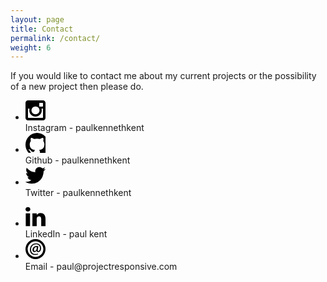 ```yaml
---
layout: page
title: Contact
permalink: /contact/
weight: 6
---
```

If you would like to contact me about my current projects or the possibility of a new project then please do.
<ul class="contact-social">
<li>
  <a href="https://www.instagram.com/pkkent/?hl=en">
        <svg height="32" width="32" enable-background="new 0 0 32 32" version="1.1" viewBox="0 0 32 32" xml:space="preserve" xmlns="http://www.w3.org/2000/svg" xmlns:xlink="http://www.w3.org/1999/xlink"><g id="Flat_copy"><path d="M28,0H4C1.741,0,0,1.741,0,4v24c0,2.258,1.741,4,4,4h24c2.258,0,4-1.742,4-4V4C32,1.741,30.258,0,28,0z M16.023,9.714   c3.549,0,6.425,2.787,6.425,6.226c0,3.437-2.876,6.226-6.425,6.226c-3.546,0-6.423-2.789-6.423-6.226   C9.601,12.501,12.478,9.714,16.023,9.714z M28,27c0,0.701-0.3,1-1,1H5c-0.699,0-1-0.299-1-1V13l2.493,0.542   c-0.267,0.87-0.413,1.79-0.413,2.745c0,5.318,4.454,9.634,9.943,9.634c5.492,0,9.944-4.315,9.944-9.634   c0-0.955-0.145-1.875-0.412-2.745L28,13V27z M28,9c0,0.553-0.447,1-1,1h-4c-0.553,0-1-0.447-1-1V5c0-0.553,0.447-1,1-1h4   c0.553,0,1,0.447,1,1V9z"/></g></svg>
  </a>
</li>
  Instagram - paulkennethkent
<li>
<a href="https://github.com/paulkennethkent">
    <svg height="32" width="32" enable-background="new 0 0 32 32" version="1.1" viewBox="0 0 32 32" xml:space="preserve" xmlns="http://www.w3.org/2000/svg" xmlns:xlink="http://www.w3.org/1999/xlink"><g id="Flat_copy"><path d="M13.89,36c0-.45,0-1.64,0-3.22-5.14,1.14-6.22-2.54-6.22-2.54a5,5,0,0,0-2.05-2.77c-1.68-1.17.13-1.15,0.13-1.15a3.89,3.89,0,0,1,2.83,2,3.88,3.88,0,0,0,5.37,1.57,4.09,4.09,0,0,1,1.17-2.53c-4.1-.48-8.41-2.1-8.41-9.36a7.42,7.42,0,0,1,1.9-5.08,7,7,0,0,1,.18-5s1.55-.51,5.08,1.94a17.06,17.06,0,0,1,9.24,0c3.52-2.45,5.07-1.94,5.07-1.94a7,7,0,0,1,.18,5,7.41,7.41,0,0,1,1.9,5.08c0,7.27-4.32,8.87-8.43,9.34a4.58,4.58,0,0,1,1.25,3.51c0,2.53,0,4.57,0,5.19a0.93,0.93,0,0,0,1.27.91,18.9,18.9,0,0,0,12.61-18A18.7,18.7,0,0,0,18.46,0,18.7,18.7,0,0,0,0,18.93a18.9,18.9,0,0,0,12.63,18A0.93,0.93,0,0,0,13.89,36Z"/></g></g></svg>

</a>
</li>
Github - paulkennethkent

<li>
<a href="https://twitter.com/paulkennethkent">
  <?xml version="1.0" ?><svg height="32" width="32" enable-background="new 0 0 32 32" version="1.1" viewBox="0 0 32 32" xml:space="preserve" xmlns="http://www.w3.org/2000/svg" xmlns:xlink="http://www.w3.org/1999/xlink"><g id="Flat_copy"><path d="M20.046,3.071c-2.89,1.052-4.716,3.764-4.509,6.732l0.07,1.145l-1.156-0.14c-4.207-0.537-7.884-2.36-11.006-5.423   L1.919,3.866L1.526,4.988c-0.832,2.501-0.3,5.143,1.433,6.92c0.925,0.982,0.716,1.122-0.878,0.537   c-0.555-0.186-1.041-0.327-1.087-0.257c-0.161,0.164,0.393,2.291,0.832,3.133c0.601,1.17,1.826,2.314,3.168,2.993l1.133,0.537   l-1.341,0.023c-1.294,0-1.341,0.023-1.202,0.515c0.462,1.519,2.289,3.133,4.323,3.834l1.433,0.49l-1.248,0.748   c-1.849,1.077-4.023,1.684-6.197,1.729C0.855,26.213,0,26.307,0,26.378c0,0.233,2.821,1.541,4.462,2.057   c4.925,1.519,10.775,0.864,15.168-1.73c3.122-1.847,6.242-5.517,7.7-9.071c0.787-1.892,1.572-5.353,1.572-7.011   c0-1.076,0.07-1.216,1.364-2.501c0.764-0.748,1.48-1.566,1.619-1.8c0.232-0.445,0.207-0.445-0.971-0.047   c-1.965,0.702-2.243,0.608-1.271-0.444c0.716-0.748,1.572-2.104,1.572-2.501c0-0.07-0.346,0.046-0.74,0.257   C30.059,3.819,29.134,4.17,28.44,4.38l-1.248,0.398l-1.133-0.772c-0.625-0.42-1.502-0.888-1.965-1.028   C22.914,2.651,21.11,2.697,20.046,3.071z"/></g></svg>
</a>
</li>
Twitter - paulkennethkent
</ul>
<ul class="contact-social">
<li>
<a href="https://uk.linkedin.com/in/paul-kent-b8875545">
<?xml version="1.0" ?><svg height="32" width="32" enable-background="new 0 0 32 32" version="1.1" viewBox="0 0 32 32" xml:space="preserve" xmlns="http://www.w3.org/2000/svg" xmlns:xlink="http://www.w3.org/1999/xlink"><g id="Flat_copy"><path d="M32,31.292V19.46c0-6.34-3.384-9.29-7.896-9.29c-3.641,0-5.273,2.003-6.182,3.409v-2.924h-6.86   c0.091,1.937,0,20.637,0,20.637h6.86V19.767c0-0.615,0.044-1.232,0.226-1.672c0.495-1.233,1.624-2.509,3.518-2.509   c2.483,0,3.475,1.892,3.475,4.666v11.041H32V31.292z M3.835,7.838c2.391,0,3.882-1.586,3.882-3.567   c-0.044-2.024-1.49-3.564-3.836-3.564S0,2.246,0,4.271c0,1.981,1.489,3.567,3.792,3.567H3.835z M7.265,31.292V10.655H0.406v20.637   H7.265z"/></g></svg>

  </a>
</li>
LinkedIn - paul kent
<li>
<a href="mailto:paul@projectresponsive.com">
<svg version="1.1" id="Layer_1" xmlns="http://www.w3.org/2000/svg" xmlns:xlink="http://www.w3.org/1999/xlink" x="0px" y="0px"
   width="32px" height="32px" viewBox="0 0 32 32" enable-background="new 0 0 32 32" xml:space="preserve">
<g>
  <g>
    <g>
      <path stroke="#000000" stroke-width="2" stroke-miterlimit="10" d="M16.001,2.496c7.444,0,13.502,6.057,13.502,13.502
        c0,7.444-6.058,13.502-13.502,13.502c-7.445,0-13.502-6.059-13.502-13.502C2.499,8.553,8.556,2.496,16.001,2.496 M16.001,0.996
        c-8.287,0-15.002,6.716-15.002,15.002c0,8.287,6.716,15.002,15.002,15.002c8.285,0,15.002-6.716,15.002-15.002
        C31.003,7.712,24.286,0.996,16.001,0.996L16.001,0.996z"/>
    </g>
  </g>
  <g>
    <path d="M20.177,24.328c-1.558,0.751-3.008,1.02-4.862,1.02c-4.433,0-8.273-3.195-8.273-8.437c0-5.48,3.921-10.262,9.939-10.262
      c4.729,0,7.979,3.278,7.979,7.764c0,3.975-2.229,6.393-4.944,6.393c-1.182,0-2.121-0.67-2.175-2.203H17.76
      c-0.887,1.479-2.096,2.203-3.601,2.203c-1.666,0-2.983-1.289-2.983-3.439c0-3.302,2.527-6.312,6.341-6.312
      c1.184,0,2.366,0.269,3.063,0.619l-0.859,4.916c-0.322,1.8-0.082,2.633,0.726,2.633c1.263,0.055,2.739-1.586,2.739-4.675
      c0-3.707-2.283-6.42-6.447-6.42c-4.246,0-7.874,3.304-7.874,8.597c0,4.486,2.903,7.119,6.878,7.119
      c1.451,0,2.901-0.294,3.978-0.888L20.177,24.328z M18.216,13.018c-0.269-0.082-0.616-0.162-1.073-0.162
      c-2.042,0-3.655,1.987-3.655,4.271c0,1.102,0.511,1.854,1.505,1.854c1.263,0,2.47-1.613,2.741-3.196L18.216,13.018z"/>
  </g>
</g>
</svg>
  </a>
</li>
Email - paul@projectresponsive.com
</ul>
